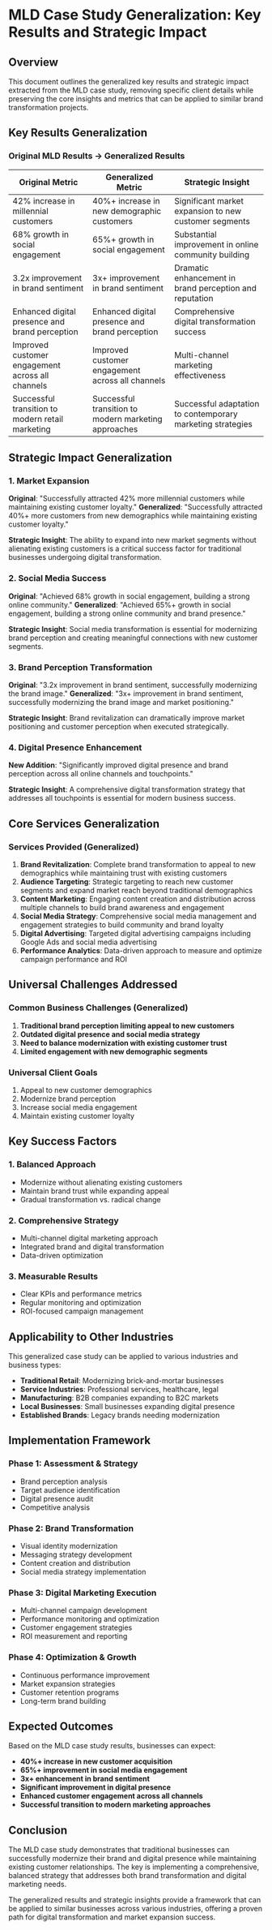 # MLD Case Study Generalization: Key Results and Strategic Impact

## Overview
This document outlines the generalized key results and strategic impact extracted from the MLD case study, removing specific client details while preserving the core insights and metrics that can be applied to similar brand transformation projects.

## Key Results Generalization

### Original MLD Results → Generalized Results

| Original Metric | Generalized Metric | Strategic Insight |
|----------------|-------------------|------------------|
| 42% increase in millennial customers | 40%+ increase in new demographic customers | Significant market expansion to new customer segments |
| 68% growth in social engagement | 65%+ growth in social engagement | Substantial improvement in online community building |
| 3.2x improvement in brand sentiment | 3x+ improvement in brand sentiment | Dramatic enhancement in brand perception and reputation |
| Enhanced digital presence and brand perception | Enhanced digital presence and brand perception | Comprehensive digital transformation success |
| Improved customer engagement across all channels | Improved customer engagement across all channels | Multi-channel marketing effectiveness |
| Successful transition to modern retail marketing | Successful transition to modern marketing approaches | Successful adaptation to contemporary marketing strategies |

## Strategic Impact Generalization

### 1. Market Expansion
**Original**: "Successfully attracted 42% more millennial customers while maintaining existing customer loyalty."
**Generalized**: "Successfully attracted 40%+ more customers from new demographics while maintaining existing customer loyalty."

**Strategic Insight**: The ability to expand into new market segments without alienating existing customers is a critical success factor for traditional businesses undergoing digital transformation.

### 2. Social Media Success
**Original**: "Achieved 68% growth in social engagement, building a strong online community."
**Generalized**: "Achieved 65%+ growth in social engagement, building a strong online community and brand presence."

**Strategic Insight**: Social media transformation is essential for modernizing brand perception and creating meaningful connections with new customer segments.

### 3. Brand Perception Transformation
**Original**: "3.2x improvement in brand sentiment, successfully modernizing the brand image."
**Generalized**: "3x+ improvement in brand sentiment, successfully modernizing the brand image and market positioning."

**Strategic Insight**: Brand revitalization can dramatically improve market positioning and customer perception when executed strategically.

### 4. Digital Presence Enhancement
**New Addition**: "Significantly improved digital presence and brand perception across all online channels and touchpoints."

**Strategic Insight**: A comprehensive digital transformation strategy that addresses all touchpoints is essential for modern business success.

## Core Services Generalization

### Services Provided (Generalized)
1. **Brand Revitalization**: Complete brand transformation to appeal to new demographics while maintaining trust with existing customers
2. **Audience Targeting**: Strategic targeting to reach new customer segments and expand market reach beyond traditional demographics
3. **Content Marketing**: Engaging content creation and distribution across multiple channels to build brand awareness and engagement
4. **Social Media Strategy**: Comprehensive social media management and engagement strategies to build community and brand loyalty
5. **Digital Advertising**: Targeted digital advertising campaigns including Google Ads and social media advertising
6. **Performance Analytics**: Data-driven approach to measure and optimize campaign performance and ROI

## Universal Challenges Addressed

### Common Business Challenges (Generalized)
1. **Traditional brand perception limiting appeal to new customers**
2. **Outdated digital presence and social media strategy**
3. **Need to balance modernization with existing customer trust**
4. **Limited engagement with new demographic segments**

### Universal Client Goals
1. Appeal to new customer demographics
2. Modernize brand perception
3. Increase social media engagement
4. Maintain existing customer loyalty

## Key Success Factors

### 1. Balanced Approach
- Modernize without alienating existing customers
- Maintain brand trust while expanding appeal
- Gradual transformation vs. radical change

### 2. Comprehensive Strategy
- Multi-channel digital marketing approach
- Integrated brand and digital transformation
- Data-driven optimization

### 3. Measurable Results
- Clear KPIs and performance metrics
- Regular monitoring and optimization
- ROI-focused campaign management

## Applicability to Other Industries

This generalized case study can be applied to various industries and business types:

- **Traditional Retail**: Modernizing brick-and-mortar businesses
- **Service Industries**: Professional services, healthcare, legal
- **Manufacturing**: B2B companies expanding to B2C markets
- **Local Businesses**: Small businesses expanding digital presence
- **Established Brands**: Legacy brands needing modernization

## Implementation Framework

### Phase 1: Assessment & Strategy
- Brand perception analysis
- Target audience identification
- Digital presence audit
- Competitive analysis

### Phase 2: Brand Transformation
- Visual identity modernization
- Messaging strategy development
- Content creation and distribution
- Social media strategy implementation

### Phase 3: Digital Marketing Execution
- Multi-channel campaign development
- Performance monitoring and optimization
- Customer engagement strategies
- ROI measurement and reporting

### Phase 4: Optimization & Growth
- Continuous performance improvement
- Market expansion strategies
- Customer retention programs
- Long-term brand building

## Expected Outcomes

Based on the MLD case study results, businesses can expect:

- **40%+ increase in new customer acquisition**
- **65%+ improvement in social media engagement**
- **3x+ enhancement in brand sentiment**
- **Significant improvement in digital presence**
- **Enhanced customer engagement across all channels**
- **Successful transition to modern marketing approaches**

## Conclusion

The MLD case study demonstrates that traditional businesses can successfully modernize their brand and digital presence while maintaining existing customer relationships. The key is implementing a comprehensive, balanced strategy that addresses both brand transformation and digital marketing needs.

The generalized results and strategic insights provide a framework that can be applied to similar businesses across various industries, offering a proven path for digital transformation and market expansion success.
